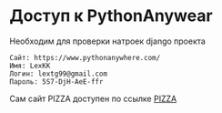 # Доступ к PythonAnywear

Необходим для проверки натроек django проекта

```
Сайт: https://www.pythonanywhere.com/
Имя: LexKK
Логин: lextg99@gmail.com
Пароль: 5S7-DjH-AeE-ffr
```

Сам сайт PIZZA доступен по ссылке
[PIZZA](https://lexkk.pythonanywhere.com/)